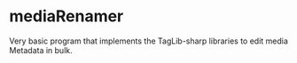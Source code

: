 # mediaRenamer
Very basic program that implements the TagLib-sharp libraries to edit media Metadata in bulk.
